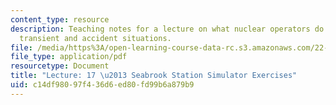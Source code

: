 ```yaml
---
content_type: resource
description: Teaching notes for a lecture on what nuclear operators do in normal and
  transient and accident situations.
file: /media/https%3A/open-learning-course-data-rc.s3.amazonaws.com/22-091-nuclear-reactor-safety-spring-2008/c14df98097f436d6ed80fd99b6a879b9_MIT22_091S08_lec17note.pdf
file_type: application/pdf
resourcetype: Document
title: "Lecture: 17 \u2013 Seabrook Station Simulator Exercises"
uid: c14df980-97f4-36d6-ed80-fd99b6a879b9
---
```

